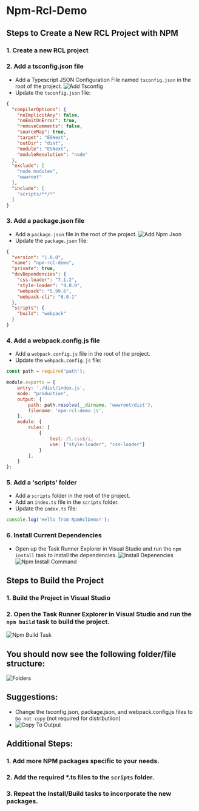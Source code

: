 # Npm-Rcl-Demo

## Steps to Create a New RCL Project with NPM
### 1. Create a new RCL project
### 2. Add a tsconfig.json file
- Add a Typescript JSON Configuration File named `tsconfig.json` in the root of the project.
![Add Tsconfig](add-tsconfig.png)
- Update the `tsconfig.json` file:
```json
{
  "compilerOptions": {
    "noImplicitAny": false,
    "noEmitOnError": true,
    "removeComments": false,
    "sourceMap": true,
    "target": "ESNext",
    "outDir": "dist",
    "module": "ESNext",
    "moduleResolution": "node"
  },
  "exclude": [
    "node_modules",
    "wwwroot"
  ],
  "include": [
    "scripts/**/*"
  ]
}
```
### 3. Add a package.json file
- Add a `package.json` file in the root of the project.
![Add Npm Json](add-npm-json.png)
- Update the `package.json` file:
```json
{
  "version": "1.0.0",
  "name": "npm-rcl-demo",
  "private": true,
  "devDependencies": {
    "css-loader": "7.1.2",
    "style-loader": "4.0.0",
    "webpack": "5.99.6",
    "webpack-cli": "6.0.1"
  },
  "scripts": {
    "build": "webpack"
  }
}
```
### 4. Add a webpack.config.js file
- Add a `webpack.config.js` file in the root of the project.
- Update the `webpack.config.js` file:
```javascript
const path = require('path');

module.exports = {
    entry: './dist/index.js',
    mode: "production",
    output: {
        path: path.resolve(__dirname, 'wwwroot/dist'),
        filename: 'npm-rcl-demo.js',
    },
    module: {
        rules: [
            {
                test: /\.css$/i,
                use: ["style-loader", "css-loader"]
            }
        ],
    }
};
```
### 5. Add a 'scripts' folder
- Add a `scripts` folder in the root of the project.
- Add an `index.ts` file in the `scripts` folder.
- Update the `index.ts` file:
```typescript
console.log('Hello from NpmRclDemo!');
```

### 6. Install Current Dependencies
- Open up the Task Runner Explorer in Visual Studio and run the `npm install` task to install the dependencies.
![Install Depenencies](install-depenencies.png)
![Npm Install Command](npm-install-command.png)

## Steps to Build the Project
### 1. Build the Project in Visual Studio
### 2. Open the Task Runner Explorer in Visual Studio and run the `npm build` task to build the project.
![Npm Build Task](npm-build-task.png)

## You should now see the following folder/file structure:
![Folders](folders.png)

## Suggestions:
- Change the tsconfig.json, package.json, and webpack.config.js files to `Do not copy` (not required for distributiion)
- ![Copy To Output](copy-to-output.png)

## Additional Steps:
### 1. Add more NPM packages specific to your needs.
### 2. Add the required *.ts files to the `scripts` folder.
### 3. Repeat the Install/Build tasks to incorporate the new packages.

